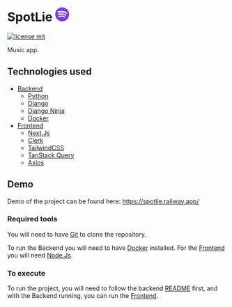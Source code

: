 # SpotLie ![Logo](./.github/media/logo.png)

[![license mit](https://img.shields.io/badge/licence-MIT-7C3AED)](LICENSE)

Music app.

## Technologies used

- [Backend](/backend/)
  - [Python](https://www.python.org/)
  - [Django](https://www.djangoproject.com/)
  - [Django Ninja](https://django-ninja.rest-framework.com/)
  - [Docker](https://www.docker.com/)
- [Frontend](/frontend/)
  - [Next.Js](https://nextjs.org/)
  - [Clerk](https://clerk.com/)
  - [TailwindCSS](https://tailwindcss.com/)
  - [TanStack Query](https://tanstack.com/query/latest/)
  - [Axios](https://axios-http.com/)

## Demo

Demo of the project can be found here: <https://spotlie.railway.app/>

### Required tools

You will need to have [Git](https://git-scm.com) to clone the repository.

To run the Backend you will need to have [Docker](https://www.docker.com/) installed. For the [Frontend](/frontend/) you will need [Node.Js](https://nodejs.org/).

### To execute

To run the project, you will need to follow the backend [README](/backend/README.md) first, and with the Backend running, you can run the [Frontend](/frontend/).
